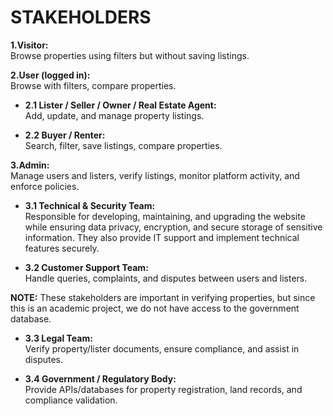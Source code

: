 # STAKEHOLDERS

**1.Visitor:**  
Browse properties using filters but without saving listings.

**2.User (logged in):**  
Browse with filters, compare properties.

- **2.1 Lister / Seller / Owner / Real Estate Agent:**  
Add, update, and manage property listings.

- **2.2 Buyer / Renter:**  
Search, filter, save listings, compare properties.

**3.Admin:**  
Manage users and listers, verify listings, monitor platform activity, and enforce policies.

- **3.1 Technical & Security Team:**  
Responsible for developing, maintaining, and upgrading the website while ensuring data privacy, encryption, and secure storage of sensitive information. They also provide IT support and implement technical features securely.

- **3.2 Customer Support Team:**  
Handle queries, complaints, and disputes between users and listers.

**NOTE:** These stakeholders are important in verifying properties, but since this is an academic project, we do not have access to the government database.

- **3.3 Legal Team:**  
Verify property/lister documents, ensure compliance, and assist in disputes.

- **3.4 Government / Regulatory Body:**  
Provide APIs/databases for property registration, land records, and compliance validation.
